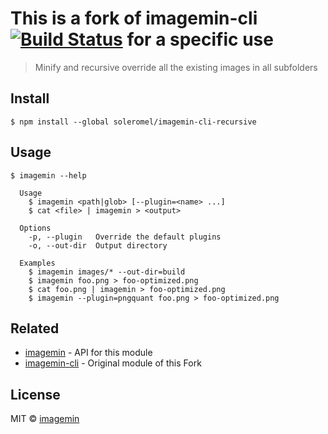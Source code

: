 
# This is a fork of imagemin-cli [![Build Status](https://travis-ci.org/imagemin/imagemin-cli.svg?branch=master)](https://travis-ci.org/imagemin/imagemin-cli) for a specific use

> Minify and recursive override all the existing images in all subfolders


## Install

```
$ npm install --global soleromel/imagemin-cli-recursive
```


## Usage

```
$ imagemin --help

  Usage
    $ imagemin <path|glob> [--plugin=<name> ...]
    $ cat <file> | imagemin > <output>

  Options
    -p, --plugin   Override the default plugins
    -o, --out-dir  Output directory

  Examples
    $ imagemin images/* --out-dir=build
    $ imagemin foo.png > foo-optimized.png
    $ cat foo.png | imagemin > foo-optimized.png
    $ imagemin --plugin=pngquant foo.png > foo-optimized.png
```


## Related

- [imagemin](https://github.com/imagemin/imagemin) - API for this module
- [imagemin-cli](https://github.com/imagemin/imagemin-cli) - Original module of this Fork


## License

MIT © [imagemin](https://github.com/imagemin)
